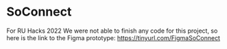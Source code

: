# SoConnect
For RU Hacks 2022
We were not able to finish any code for this project, so here is the link to the Figma prototype: 
https://tinyurl.com/FigmaSoConnect 
